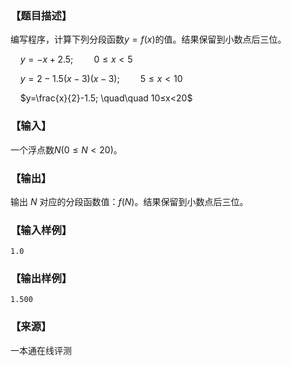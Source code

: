 ### 【题目描述】

编写程序，计算下列分段函数$y=f(x)$的值。结果保留到小数点后三位。

    $y=-x+2.5; \quad \quad 0≤x<5$

    $y=2-1.5(x-3)(x-3); \quad\quad 5≤x<10$

    $y=\frac{x}{2}-1.5; \quad\quad 10≤x<20$

### 【输入】

一个浮点数$N(0 ≤ N < 20)$。

### 【输出】

输出 $N$ 对应的分段函数值：$f(N)$。结果保留到小数点后三位。

### 【输入样例】

```
1.0
```

### 【输出样例】

```
1.500
```


 ### 【来源】

 一本通在线评测 